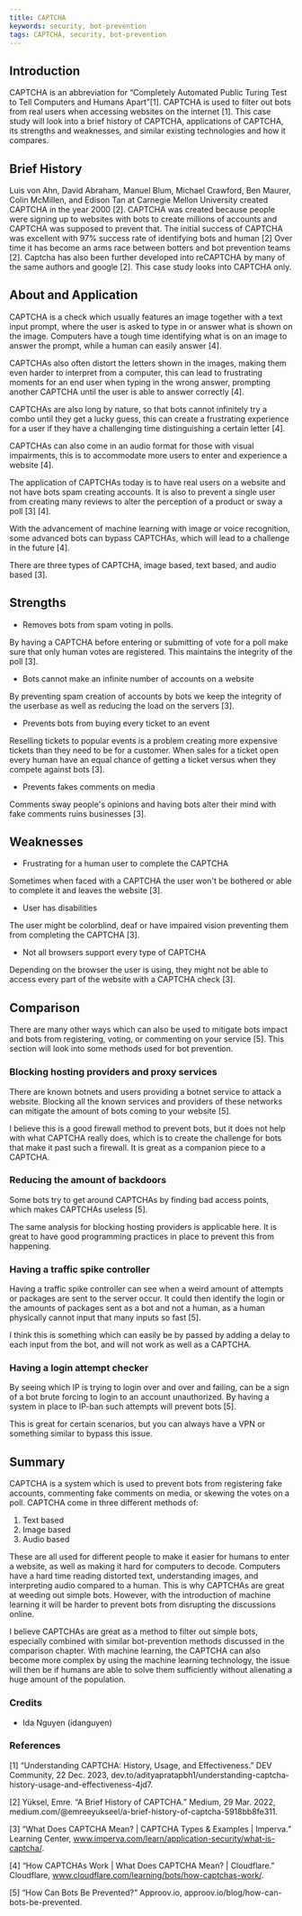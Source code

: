 ```yaml
---
title: CAPTCHA
keywords: security, bot-prevention
tags: CAPTCHA, security, bot-prevention
---
```


## Introduction

CAPTCHA is an abbreviation for “Completely Automated Public Turing Test to Tell Computers and Humans Apart”[1]. CAPTCHA is used to filter out bots from real users when accessing websites on the internet [1]. This case study will look into a brief history of CAPTCHA, applications of CAPTCHA, its strengths and weaknesses, and similar existing technologies and how it compares.

## Brief History

Luis von Ahn, David Abraham, Manuel Blum, Michael Crawford, Ben Maurer, Colin McMillen, and Edison Tan at Carnegie Mellon University created CAPTCHA in the year 2000 [2]. CAPTCHA was created because people were signing up to websites with bots to create millions of accounts and CAPTCHA was supposed to prevent that. The initial success of CAPTCHA was excellent with 97% success rate of identifying bots and human [2] Over time it has become an arms race between botters and bot prevention teams [2]. Captcha has also been further developed into reCAPTCHA by many of the same authors and google [2]. This case study looks into CAPTCHA only.

## About and Application

CAPTCHA is a check which usually features an image together with a text input prompt, where the user is asked to type in or answer what is shown on the image. Computers have a tough time identifying what is on an image to answer the prompt, while a human can easily answer [4].

CAPTCHAs also often distort the letters shown in the images, making them even harder to interpret from a computer, this can lead to frustrating moments for an end user when typing in the wrong answer, prompting another CAPTCHA until the user is able to answer correctly [4].

CAPTCHAs are also long by nature, so that bots cannot infinitely try a combo until they get a lucky guess, this can create a frustrating experience for a user if they have a challenging time distinguishing a certain letter [4].

CAPTCHAs can also come in an audio format for those with visual impairments, this is to accommodate more users to enter and experience a website [4].

The application of CAPTCHAs today is to have real users on a website and not have bots spam creating accounts. It is also to prevent a single user from creating many reviews to alter the perception of a product or sway a poll [3] [4].

With the advancement of machine learning with image or voice recognition, some advanced bots can bypass CAPTCHAs, which will lead to a challenge in the future [4].

There are three types of CAPTCHA, image based, text based, and audio based [3].

## Strengths

- Removes bots from spam voting in polls.

By having a CAPTCHA before entering or submitting of vote for a poll make sure that only human votes are registered. This maintains the integrity of the poll [3].

- Bots cannot make an infinite number of accounts on a website

By preventing spam creation of accounts by bots we keep the integrity of the userbase as well as reducing the load on the servers [3].

- Prevents bots from buying every ticket to an event

Reselling tickets to popular events is a problem creating more expensive tickets than they need to be for a customer. When sales for a ticket open every human have an equal chance of getting a ticket versus when they compete against bots [3].

- Prevents fakes comments on media

Comments sway people's opinions and having bots alter their mind with fake comments ruins businesses [3].

## Weaknesses

- Frustrating for a human user to complete the CAPTCHA

Sometimes when faced with a CAPTCHA the user won't be bothered or able to complete it and leaves the website [3].

- User has disabilities

The user might be colorblind, deaf or have impaired vision preventing them from completing the CAPTCHA [3].

- Not all browsers support every type of CAPTCHA

Depending on the browser the user is using, they might not be able to access every part of the website with a CAPTCHA check [3].

## Comparison

There are many other ways which can also be used to mitigate bots impact and bots from registering, voting, or commenting on your service [5]. This section will look into some methods used for bot prevention.

### Blocking hosting providers and proxy services

There are known botnets and users providing a botnet service to attack a website. Blocking all the known services and providers of these networks can mitigate the amount of bots coming to your website [5].

I believe this is a good firewall method to prevent bots, but it does not help with what CAPTCHA really does, which is to create the challenge for bots that make it past such a firewall. It is great as a companion piece to a CAPTCHA.

### Reducing the amount of backdoors

Some bots try to get around CAPTCHAs by finding bad access points, which makes CAPTCHAs useless [5].

The same analysis for blocking hosting providers is applicable here. It is great to have good programming practices in place to prevent this from happening.

### Having a traffic spike controller

Having a traffic spike controller can see when a weird amount of attempts or packages are sent to the server occur. It could then identify the login or the amounts of packages sent as a bot and not a human, as a human physically cannot input that many inputs so fast [5].

I think this is something which can easily be by passed by adding a delay to each input from the bot, and will not work as well as a CAPTCHA.

### Having a login attempt checker

By seeing which IP is trying to login over and over and failing, can be a sign of a bot brute forcing to login to an account unauthorized. By having a system in place to IP-ban such attempts will prevent bots [5].

This is great for certain scenarios, but you can always have a VPN or something similar to bypass this issue.

## Summary

CAPTCHA is a system which is used to prevent bots from registering fake accounts, commenting fake comments on media, or skewing the votes on a poll. CAPTCHA come in three different methods of:

1. Text based
2. Image based
3. Audio based

These are all used for different people to make it easier for humans to enter a website, as well as making it hard for computers to decode. Computers have a hard time reading distorted text, understanding images, and interpreting audio compared to a human. This is why CAPTCHAs are great at weeding out simple bots. However, with the introduction of machine learning it will be harder to prevent bots from disrupting the discussions online.

I believe CAPTCHAs are great as a method to filter out simple bots, especially combined with similar bot-prevention methods discussed in the comparison chapter. With machine learning, the CAPTCHA can also become more complex by using the machine learning technology, the issue will then be if humans are able to solve them sufficiently without alienating a huge amount of the population.

### Credits

- Ida Nguyen (idanguyen)

### References

[1] “Understanding CAPTCHA: History, Usage, and Effectiveness.” DEV Community, 22 Dec. 2023, dev.to/adityapratapbh1/understanding-captcha-history-usage-and-effectiveness-4jd7.

[2] Yüksel, Emre. “A Brief History of CAPTCHA.” Medium, 29 Mar. 2022, medium.com/@emreeyukseel/a-brief-history-of-captcha-5918bb8fe311.

[3] “What Does CAPTCHA Mean? | CAPTCHA Types & Examples | Imperva.” Learning Center, www.imperva.com/learn/application-security/what-is-captcha/.

[4] “How CAPTCHAs Work | What Does CAPTCHA Mean? | Cloudflare.” Cloudflare, www.cloudflare.com/learning/bots/how-captchas-work/.

[5] “How Can Bots Be Prevented?” Approov.io, approov.io/blog/how-can-bots-be-prevented.
